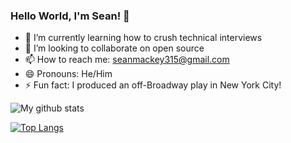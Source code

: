 ### Hello World, I'm Sean! 👋

- 🌱 I’m currently learning how to crush technical interviews
- 👯 I’m looking to collaborate on open source 
- 📫 How to reach me: seanmackey315@gmail.com
- 😄 Pronouns: He/Him
- ⚡ Fun fact: I produced an off-Broadway play in New York City!

![My github stats](https://github-readme-stats.vercel.app/api?username=smackey15)


[![Top Langs](https://github-readme-stats.vercel.app/api/top-langs/?username=smackey15)](https://github.com/smackey15/github-readme-stats)
